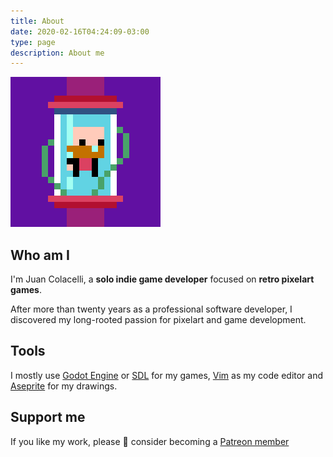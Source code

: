 ```yaml
---
title: About
date: 2020-02-16T04:24:09-03:00
type: page
description: About me
---
```


![Juan Colacelli](jc.gif)

## Who am I

I'm Juan Colacelli, a **solo indie game developer** focused on **retro pixelart games**.

After more than twenty years as a professional software developer, I discovered my long-rooted passion for pixelart and game development.

## Tools

I mostly use [Godot Engine](https://godotengine.org) or [SDL](https://libsdl.org) for my games, [Vim](https://vim.org) as my code editor and [Aseprite](https://aseprite.org) for my drawings.

## Support me

If you like my work, please :pray: consider becoming a [Patreon member](https://patreon.com/juancolacelli)
